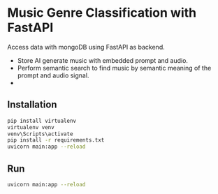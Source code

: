 # Music Genre Classification with FastAPI

Access data with mongoDB using FastAPI as backend.
* Store AI generate music with embedded prompt and audio.
* Perform semantic search to find music by semantic meaning of the prompt and audio signal.
* 
## Installation

```bash
pip install virtualenv
virtualenv venv
venv\Scripts\activate
pip install -r requirements.txt
uvicorn main:app --reload
```

## Run
```bash
uvicorn main:app --reload
```
